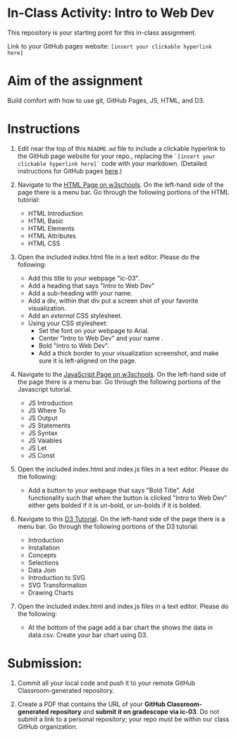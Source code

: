 # In-Class Activity: Intro to Web Dev

This repository is your starting point for this in-class assignment. 

Link to your GitHub pages website: `[insert your clickable hyperlink here]`

# Aim of the assignment
Build comfort with how to use git, GitHub Pages, JS, HTML, and D3. 

# Instructions 
1. Edit near the top of this `README.md` file to include a clickable hyperlink to the GitHub page website for your repo., replacing the `` `[insert your clickable hyperlink here]` `` code with your markdown. (Detailed instructions for GitHub pages [here](https://developer.mozilla.org/en-US/docs/Learn/Common_questions/Using_Github_pages).)

1. Navigate to the [HTML Page on w3schools](https://www.w3schools.com/html/default.asp). On the left-hand side of the page there is a menu bar. Go through the following portions of the HTML tutorial: 
   - HTML Introduction
   - HTML Basic
   - HTML Elements
   - HTML Attributes
   - HTML CSS

1. Open the included index.html file in a text editor. Please do the following:
   - Add this title to your webpage "ic-03". 
   - Add a heading that says "Intro to Web Dev"
   - Add a sub-heading with your name.
   - Add a div, within that div put a screen shot of your favorite visualization. 
   - Add an *external* CSS stylesheet. 
   - Using your CSS stylesheet:
     - Set the font on your webpage to Arial. 
     - Center "Intro to Web Dev" and your name . 
     - Bold "Intro to Web Dev". 
     - Add a thick border to your visualization screenshot, and make sure it is left-aligned on the page.   

1. Navigate to the [JavaScript Page on w3schools](https://www.w3schools.com/js/default.asp). On the left-hand side of the page there is a menu bar. Go through the following portions of the Javascript tutorial. 
   - JS Introduction
   - JS Where To
   - JS Output
   - JS Statements
   - JS Syntax
   - JS Vaiables
   - JS Let
   - JS Const

1. Open the included index.html and index.js files in a text editor. Please do the following:
   - Add a button to your webpage that says "Bold Title". Add functionality such that when the button is clicked "Intro to Web Dev" either gets bolded if it is un-bold, or un-bolds if it is bolded. 


1. Navigate to this [D3 Tutorial](https://www.tutorialspoint.com/d3js/index.htm). On the left-hand side of the page there is a menu bar. Go through the following portions of the D3 tutorial. 
   - Introduction
   - Installation
   - Concepts
   - Selections
   - Data Join
   - Introduction to SVG
   - SVG Transformation
   - Drawing Charts 

1. Open the included index.html and index.js files in a text editor. Please do the following:
   - At the bottom of the page add a bar chart the shows the data in data.csv. Create your bar chart using D3. 


# Submission: 

1. Commit all your local code and push it to your remote GitHub Classroom-generated repository.

1. Create a PDF that contains the URL of your **GitHub Classroom-generated repository** and **submit it on gradescope via ic-03**. Do not submit a link to a personal repository; your repo must be within our class GitHub organization.

